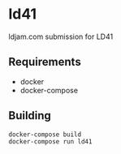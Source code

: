 # ld41
ldjam.com submission for LD41

## Requirements

* docker
* docker-compose

## Building

	docker-compose build
	docker-compose run ld41
